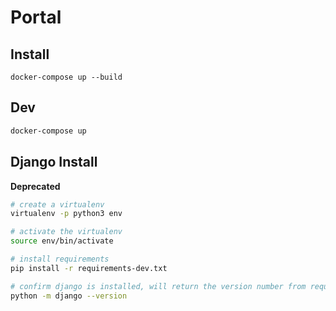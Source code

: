 # Portal

## Install

```
docker-compose up --build
```

## Dev

```bash
docker-compose up
```

## Django Install

**Deprecated**

```bash
# create a virtualenv
virtualenv -p python3 env

# activate the virtualenv
source env/bin/activate

# install requirements
pip install -r requirements-dev.txt

# confirm django is installed, will return the version number from requirements.txt
python -m django --version
```
